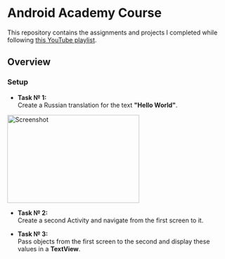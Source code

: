 # Android Academy Course

This repository contains the assignments and projects I completed while following [this YouTube playlist](https://www.youtube.com/playlist?list=PLjLCGE4bVpHCJvtGpEVl-4IYGHB1A8FCc). 

## Overview

### Setup
- **Task № 1:**  
  Create a Russian translation for the text **"Hello World"**.
<img src="./images/screenshot1.png" alt="Screenshot" width="300" height="200">


- **Task № 2:**  
  Create a second Activity and navigate from the first screen to it.

- **Task № 3:**  
  Pass objects from the first screen to the second and display these values in a **TextView**.
  
